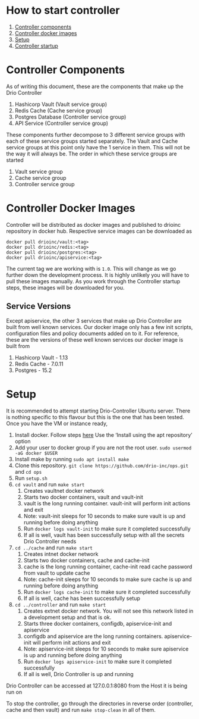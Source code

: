 # How to start controller
1. [Controller components](#controller-components)
1. [Controller docker images](#controller-docker-images)
1. [Setup](#setup)
1. [Controller startup](#controller-startup)

# Controller Components
As of writing this document, these are the components that make up the Drio Controller
1. Hashicorp Vault (Vault service group)
1. Redis Cache (Cache service group)
1. Postgres Database (Controller service group)
1. API Service (Controller service group)

These components further decompose to 3 different service groups with each of these service groups started separately. The Vault and Cache service groups at this point only have the 1 service in them. This will not be the way it will always be. The order in which these service groups are started
1. Vault service group
1. Cache service group
1. Controller service group

# Controller Docker Images
Controller will be distributed as docker images and published to drioinc repository in docker hub. Respective service images can be downloaded as
```
docker pull drioinc/vault:<tag>
docker pull drioinc/redis:<tag>
docker pull drioinc/postgres:<tag>
docker pull drioinc/apiservice:<tag>
```
The current tag we are working with is ```1.0```. This will change as we go further down the development process.
It is highly unlikely you will have to pull these images manually. As you work through the Controller startup steps, these images will be downloaded for you.
## Service Versions
Except apiservice, the other 3 services that make up Drio Controller are built from well known services. Our docker image only has a few init scripts, configuration files and policy documents added on to it. For reference, these are the versions of these well known services our docker image is built from
1. Hashicorp Vault - 1.13
1. Redis Cache - 7.0.11
1. Postgres - 15.2

# Setup
It is recommended to attempt starting Drio-Controller Ubuntu server. There is nothing specific to this flavour but this is the one that has been tested. Once you have the VM or instance ready, 

1. Install docker. Follow steps [here](https://docs.docker.com/engine/install/ubuntu/) Use the ‘Install using the apt repository’ option
1. Add your user to docker group if you are not the root user. ```sudo usermod -aG docker $USER```
1. Install make by running ```sudo apt install make```
1. Clone this repository. ```git clone https://github.com/drio-inc/ops.git``` and ```cd ops```
1. Run ```setup.sh```
1. ```cd vault``` and run ```make start```
    1. Creates vaultnet docker network 
    1. Starts two docker containers, vault and vault-init
    1. vault is the long running container. vault-init will perform init actions and exit
    1. Note: vault-init sleeps for 10 seconds to make sure vault is up and running before doing anything
    1. Run ```docker logs vault-init``` to make sure it completed successfully   
    1. If all is well, vault has been successfully setup with all the secrets Drio Controller needs
1. ```cd ../cache``` and run ```make start```
    1. Creates intnet docker network
    1. Starts two docker containers, cache and cache-init
    1. cache is the long running container, cache-init read cache password from vault to update cache
    1. Note: cache-init sleeps for 10 seconds to make sure cache is up and running before doing anything
    1. Run ```docker logs cache-init``` to make sure it completed successfully
    1. If all is well, cache has been successfully setup
1. ```cd ../controller``` and run ```make start```
    1. Creates extnet docker network. You will not see this network listed in a development setup and that is ok.
    1. Starts three docker containers, configdb, apiservice-init and apiservice
    1. configdb and apiservice are the long running containers. apiservice-init will perform init actions and exit
    1. Note: apiservice-init sleeps for 10 seconds to make sure apiservice is up and running before doing anything
    1. Run ```docker logs apiservice-init``` to make sure it completed successfully
    1. If all is well, Drio Controller is up and running

Drio Controller can be accessed at 127.0.0.1:8080 from the Host it is being run on

To stop the controller, go through the directories in reverse order (controller, cache and then vault) and run ```make stop-clean``` in all of them.
